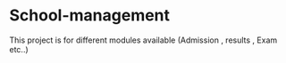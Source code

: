 # School-management
This project is for different modules available (Admission , results , Exam etc..)
